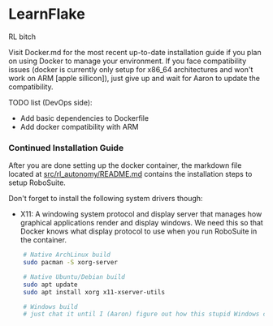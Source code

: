 # LearnFlake
RL bitch

Visit Docker.md for the most recent up-to-date installation guide if you plan on using Docker to manage your environment. If you face compatibility issues (docker is currently only setup for x86_64 architectures and won't work on ARM [apple sillicon]), just give up and wait for Aaron to update the compatibility.

TODO list (DevOps side):
- Add basic dependencies to Dockerfile
- Add docker compatibility with ARM

### Continued Installation Guide
After you are done setting up the docker container, the markdown file located at [src/rl_autonomy/README.md](src/rl_autonomy/README.md) contains the installation steps to setup RoboSuite.

Don't forget to install the following system drivers though:
- X11: A windowing system protocol and display server that manages how graphical applications render and display windows. We need this so that Docker knows what display protocol to use when you run RoboSuite in the container.
```bash
    # Native ArchLinux build
    sudo pacman -S xorg-server
```
```bash
    # Native Ubuntu/Debian build
    sudo apt update
    sudo apt install xorg x11-xserver-utils
```
```bash
    # Windows build
    # just chat it until I (Aaron) figure out how this stupid Windows crap works (apparently you need to use a WSL which is what I'm trying to avoid with Docker)
```
